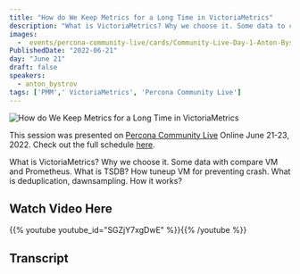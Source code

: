 ```yaml
---
title: "How do We Keep Metrics for a Long Time in VictoriaMetrics"
description: "What is VictoriaMetrics? Why we choose it. Some data to compare VM and Prometheus. What is TSDB? How tuneup VM to prevent crashes. What is deduplication, dawnsampling. How does it work?"
images:
  -  events/percona-community-live/cards/Community-Live-Day-1-Anton-Bystrov.jpg
PublishedDate: "2022-06-21"
day: "June 21"
draft: false
speakers:
  - anton_bystrov
tags: ['PMM',' VictoriaMetrics', 'Percona Community Live']
---
```


![How do We Keep Metrics for a Long Time in VictoriaMetrics](events/percona-community-live/cards/Community-Live-Day-1-Anton-Bystrov.jpg)

This session was presented on [Percona Community Live](/events/percona-community-live-2022/) Online June 21-23, 2022. Check out the full schedule [here](/events/percona-community-live-2022/).

What is VictoriaMetrics? Why we choose it. Some data with compare VM and Prometheus. What is TSDB? How tuneup VM for preventing crash. What is deduplication, dawnsampling. How it works?

## Watch Video Here

{{% youtube youtube_id="SGZjY7xgDwE" %}}{{% /youtube %}}

## Transcript
